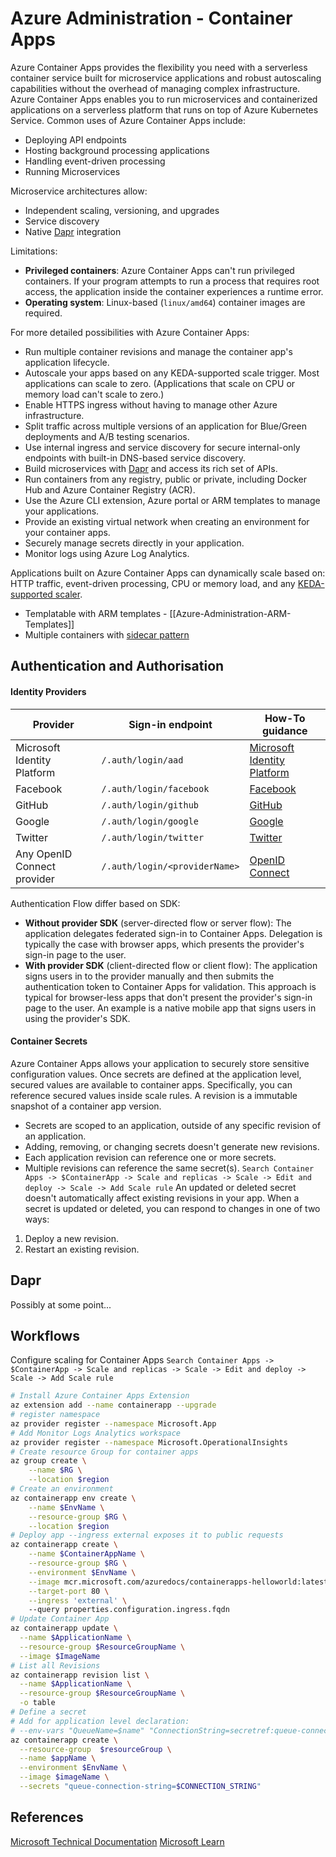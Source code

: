 # Azure Administration - Container Apps

Azure Container Apps provides the flexibility you need with a serverless container service built for microservice applications and robust autoscaling capabilities without the overhead of managing complex infrastructure. Azure Container Apps enables you to run microservices and containerized applications on a serverless platform that runs on top of Azure Kubernetes Service. Common uses of Azure Container Apps include:
- Deploying API endpoints
- Hosting background processing applications
- Handling event-driven processing
- Running Microservices

Microservice architectures allow:
- Independent scaling, versioning, and upgrades
- Service discovery
- Native [Dapr](https://docs.dapr.io/concepts/overview/) integration

Limitations:
- **Privileged containers**: Azure Container Apps can't run privileged containers. If your program attempts to run a process that requires root access, the application inside the container experiences a runtime error.
- **Operating system**: Linux-based (`linux/amd64`) container images are required.

For more detailed possibilities with Azure Container Apps:
- Run multiple container revisions and manage the container app's application lifecycle.
- Autoscale your apps based on any KEDA-supported scale trigger. Most applications can scale to zero. (Applications that scale on CPU or memory load can't scale to zero.)
- Enable HTTPS ingress without having to manage other Azure infrastructure.
- Split traffic across multiple versions of an application for Blue/Green deployments and A/B testing scenarios.
- Use internal ingress and service discovery for secure internal-only endpoints with built-in DNS-based service discovery.
- Build microservices with [Dapr](https://docs.dapr.io/concepts/overview/) and access its rich set of APIs.
- Run containers from any registry, public or private, including Docker Hub and Azure Container Registry (ACR).
- Use the Azure CLI extension, Azure portal or ARM templates to manage your applications.
- Provide an existing virtual network when creating an environment for your container apps.
- Securely manage secrets directly in your application.
- Monitor logs using Azure Log Analytics.

Applications built on Azure Container Apps can dynamically scale based on: HTTP traffic, event-driven processing, CPU or memory load, and any [KEDA-supported scaler](https://keda.sh/docs/scalers/).

- Templatable with ARM templates -  [[Azure-Administration-ARM-Templates]]
- Multiple containers with [sidecar pattern](https://learn.microsoft.com/en-us/azure/architecture/patterns/sidecar)

## Authentication and Authorisation
#### Identity Providers

|Provider|Sign-in endpoint|How-To guidance|
|---|---|---|
|Microsoft Identity Platform|`/.auth/login/aad`|[Microsoft Identity Platform](https://learn.microsoft.com/en-us/azure/container-apps/authentication-azure-active-directory)|
|Facebook|`/.auth/login/facebook`|[Facebook](https://learn.microsoft.com/en-us/azure/container-apps/authentication-facebook)|
|GitHub|`/.auth/login/github`|[GitHub](https://learn.microsoft.com/en-us/azure/container-apps/authentication-github)|
|Google|`/.auth/login/google`|[Google](https://learn.microsoft.com/en-us/azure/container-apps/authentication-google)|
|Twitter|`/.auth/login/twitter`|[Twitter](https://learn.microsoft.com/en-us/azure/container-apps/authentication-twitter)|
|Any OpenID Connect provider|`/.auth/login/<providerName>`|[OpenID Connect](https://learn.microsoft.com/en-us/azure/container-apps/authentication-openid)|

Authentication Flow differ based on SDK:
- **Without provider SDK** (server-directed flow or server flow): The application delegates federated sign-in to Container Apps. Delegation is typically the case with browser apps, which presents the provider's sign-in page to the user.
- **With provider SDK** (client-directed flow or client flow): The application signs users in to the provider manually and then submits the authentication token to Container Apps for validation. This approach is typical for browser-less apps that don't present the provider's sign-in page to the user. An example is a native mobile app that signs users in using the provider's SDK.

#### Container Secrets

Azure Container Apps allows your application to securely store sensitive configuration values. Once secrets are defined at the application level, secured values are available to container apps. Specifically, you can reference secured values inside scale rules. A revision is a immutable snapshot of a container app version.

- Secrets are scoped to an application, outside of any specific revision of an application.
- Adding, removing, or changing secrets doesn't generate new revisions.
- Each application revision can reference one or more secrets.
- Multiple revisions can reference the same secret(s).
`Search Container Apps -> $ContainerApp -> Scale and replicas -> Scale -> Edit and deploy -> Scale -> Add Scale rule`
An updated or deleted secret doesn't automatically affect existing revisions in your app. When a secret is updated or deleted, you can respond to changes in one of two ways:

1. Deploy a new revision.
2. Restart an existing revision.

## Dapr

Possibly at some point...
## Workflows

Configure scaling for Container Apps
`Search Container Apps -> $ContainerApp -> Scale and replicas -> Scale -> Edit and deploy -> Scale -> Add Scale rule`


```bash
# Install Azure Container Apps Extension
az extension add --name containerapp --upgrade
# register namespace
az provider register --namespace Microsoft.App
# Add Monitor Logs Analytics workspace
az provider register --namespace Microsoft.OperationalInsights
# Create resource Group for container apps
az group create \
    --name $RG \
    --location $region
# Create an environment 
az containerapp env create \
    --name $EnvName \
    --resource-group $RG \
    --location $region
# Deploy app --ingress external exposes it to public requests
az containerapp create \
    --name $ContainerAppName \
    --resource-group $RG \
    --environment $EnvName \
    --image mcr.microsoft.com/azuredocs/containerapps-helloworld:latest \
    --target-port 80 \
    --ingress 'external' \ 
    --query properties.configuration.ingress.fqdn
# Update Container App
az containerapp update \
  --name $ApplicationName \
  --resource-group $ResourceGroupName \
  --image $ImageName
# List all Revisions
az containerapp revision list \
  --name $ApplicationName \
  --resource-group $ResourceGroupName \
  -o table
# Define a secret
# Add for application level declaration:
# --env-vars "QueueName=$name" "ConnectionString=secretref:queue-connection-string"
az containerapp create \
  --resource-group  $resourceGroup \
  --name $appName \
  --environment $EnvName \
  --image $imageName \
  --secrets "queue-connection-string=$CONNECTION_STRING"
```

## References

[Microsoft Technical Documentation](https://learn.microsoft.com/en-us/docs/)
[Microsoft Learn](https://learn.microsoft.com/en-us/)